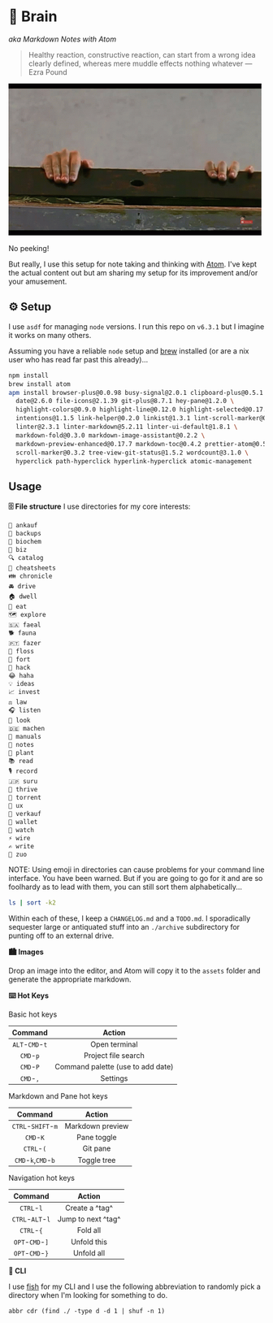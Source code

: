 # 🧠 Brain

*aka Markdown Notes with Atom*

> Healthy reaction, constructive reaction, can start from a wrong idea clearly defined, whereas mere muddle effects nothing whatever
>—Ezra Pound

![Beanie](assets/README-e75486d8.gif)

No peeking!

But really, I use this setup for note taking and thinking with [Atom](https://atom.io/).
I've kept the actual content out but am sharing my setup for its
improvement and/or your amusement.

## ⚙️ Setup

I use `asdf` for managing `node` versions.  I run this repo on `v6.3.1` but
I imagine it works on many others.

Assuming you have a reliable `node` setup and [brew](https://brew.sh/) installed (or are a nix user who has read far past this already)...

```bash
npm install
brew install atom
apm install browser-plus@0.0.98 busy-signal@2.0.1 clipboard-plus@0.5.1 \
  date@2.6.0 file-icons@2.1.39 git-plus@8.7.1 hey-pane@1.2.0 \
  highlight-colors@0.9.0 highlight-line@0.12.0 highlight-selected@0.17.0 \
  intentions@1.1.5 link-helper@0.2.0 linkist@1.3.1 lint-scroll-marker@0.3.0 \
  linter@2.3.1 linter-markdown@5.2.11 linter-ui-default@1.8.1 \
  markdown-fold@0.3.0 markdown-image-assistant@0.2.2 \
  markdown-preview-enhanced@0.17.7 markdown-toc@0.4.2 prettier-atom@0.58.2 \
  scroll-marker@0.3.2 tree-view-git-status@1.5.2 wordcount@3.1.0 \
  hyperclick path-hyperclick hyperlink-hyperclick atomic-management
```

## Usage
**🗄 File structure**
I use directories for my core interests:

```
🛒 ankauf
🔑 backups
🧪 biochem
💼 biz
🔍 catalog
📙 cheatsheets
👪 chronicle
🚘 drive
🏠 dwell
🥙 eat
🗺 explore
🇸🇦 faeal
🐕 fauna
🇵🇹 fazer
🎩 floss
🤠 fort
👾 hack
😂 haha
💡 ideas
📈 invest
⚖️ law
🎧 listen
👀 look
🇩🇪 machen
💾 manuals
📓 notes
🌱 plant
📚 read
🎙 record
🇯🇵 suru
💊 thrive
🌊 torrent
📍 ux
🏺 verkauf
👝 wallet
🍿 watch
⚡️ wire
✍️ write
🐼 zuo
```

NOTE: Using emoji in directories can cause problems for your command line interface.  You have been warned.  But if you are going to go for it and are so foolhardy as to lead with them, you can still sort them alphabetically...

```sh
ls | sort -k2
```

Within each of these, I keep a `CHANGELOG.md` and a `TODO.md`.  I sporadically sequester large or antiquated stuff into an `./archive` subdirectory for punting off to an external drive.

**🏙 Images**

Drop an image into the editor, and Atom will copy it to the `assets` folder and
generate the appropriate markdown.

**⌨️ Hot Keys**

Basic hot keys

Command | Action
:-:|:-:
`ALT`-`CMD`-`t`| Open terminal
`CMD`-`p`| Project file search
`CMD`-`P`| Command palette (use to add date)
`CMD`-`,`| Settings

Markdown and Pane hot keys

Command | Action
:-:|:-:
`CTRL`-`SHIFT`-`m`| Markdown preview
`CMD`-`K`| Pane toggle
`CTRL`-`(`| Git pane
`CMD`-`k`,`CMD`-`b`| Toggle tree

Navigation hot keys

Command | Action
:-:|:-:
`CTRL`-`l`| Create a ^tag^  
`CTRL`-`ALT`-`l`| Jump to next ^tag^  
`CTRL`-`{`| Fold all  
`OPT`-`CMD`-`]`| Unfold this  
`OPT`-`CMD`-`}`| Unfold all

**📠 CLI**

I use [fish](https://fishshell.com/) for my CLI and I use the following abbreviation to randomly pick a
directory when I'm looking for something to do.

```fish
abbr cdr (find ./ -type d -d 1 | shuf -n 1)
```
